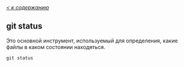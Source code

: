 [*< к содержанию*](./readme.md)

## git status

Это основной инструмент, используемый для определения, какие файлы в каком состоянии находяться.

~~~=bash
git status
~~~

